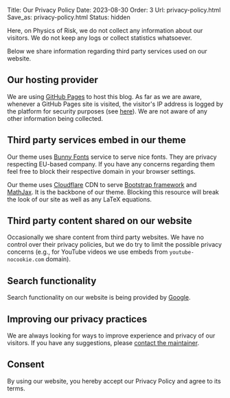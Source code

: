 Title: Our Privacy Policy
Date: 2023-08-30
Order: 3
Url: privacy-policy.html
Save_as: privacy-policy.html
Status: hidden

Here, on Physics of Risk, we do not collect any information about our
visitors. We do not keep any logs or collect statistics whatsoever.

Below we share information regarding third party services used on our
website.

## Our hosting provider

We are using [GitHub Pages](https://pages.github.com/) to host this blog. As
far as we are aware, whenever a GitHub Pages site is visited, the visitor's
IP address is logged by the platform for security purposes (see
[here](https://docs.github.com/en/pages/getting-started-with-github-pages/about-github-pages#data-collection)).
We are not aware of any other information being collected.

## Third party services embed in our theme

Our theme uses [Bunny Fonts](https://fonts.bunny.net) service to serve nice
fonts. They are privacy respecting EU-based company. If you have any
concerns regarding them feel free to block their respective domain in your
browser settings.

Our theme uses [Cloudflare](https://www.cloudflare.com/) CDN to serve
[Bootstrap framework](https://getbootstrap.com/docs/3.3/) and
[MathJax](https://www.mathjax.org/). It is the backbone of our theme.
Blocking this resource will break the look of our site as well as any LaTeX
equations.

## Third party content shared on our website

Occasionally we share content from third party websites. We have no control
over their privacy policies, but we do try to limit the possible privacy
concerns (e.g., for YouTube videos we use embeds from `youtube-nocookie.com`
domain).

## Search functionality

Search functionality on our website is being provided by
[Google](https://google.com).

## Improving our privacy practices

We are always looking for ways to improve experience and privacy of our
visitors. If you have any suggestions, please [contact the
maintainer]({filename}/pages/about.md).

## Consent

By using our website, you hereby accept our Privacy Policy and agree to
its terms.

